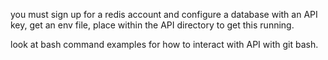 you must sign up for a redis account and configure a database with an API key,
get an env file, place within the API directory to get this running.



look at bash command examples for how to interact with API with git bash.
